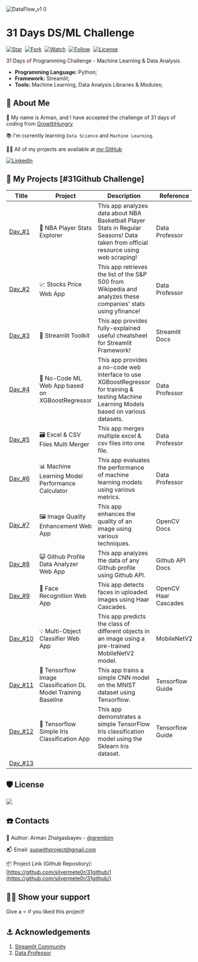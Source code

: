 
![DataFlow_v1 0](https://github.com/silvermete0r/31github/assets/108217670/87f2677b-f82e-4354-9084-42fcfadbb3b7)

# 31 Days DS/ML Challenge
[![Star](https://img.shields.io/github/stars/silvermete0r/31github.svg?logo=github&style=flat-square)](https://github.com/silvermete0r/31github)&nbsp;
[![Fork](https://img.shields.io/github/forks/silvermete0r/31github.svg?logo=github&style=flat-square)](https://github.com/silvermete0r/31github)&nbsp;
[![Watch](https://img.shields.io/github/watchers/silvermete0r/31github.svg?logo=github&style=flat-square)](https://github.com/silvermete0r/31github)&nbsp;
[![Follow](https://img.shields.io/github/followers/silvermete0r.svg?logo=github&style=flat-square)](https://github.com/silvermete0r/31github)&nbsp;
[![License](https://img.shields.io/github/license/silvermete0r/31github.svg?logo=github&style=flat-square)](https://github.com/silvermete0r/31github)

31 Days of Programming Challenge - Machine Learning &amp; Data Analysis.

* **Programming Language:** Python; 
* **Framework:** Streamlit;
* **Tools:** Machine Learning, Data Analysis Libraries & Modules;

<!-- ABOUT ME -->
## 🧔 About Me

👋 My name is Arman, and I have accepted the challenge of 31 days of coding from [GrowthHungry](https://www.growthhungry.life/challenge)

📚 I\'m currently learning `Data Science` and `Machine Learning`.

👨‍💻 All of my projects are available at [my GitHub](https://github.com/silvermete0r)

[![LinkedIn][linkedin-shield]][linkedin-url]

<!-- Projects Table -->

## 📂 My Projects [#31Github Challenge]
| Title | Project | Description | Reference |
| ------- | ----------- | --------- | --------- |
| [Day_#1](https://github.com/silvermete0r/31github/blob/master/projects/day1.py)  | 🏀 NBA Player Stats Explorer | This app analyzes data about NBA Basketball Player Stats in Regular Seasons! Data taken from official resource using web scraping! | Data Professor |
| [Day_#2](https://github.com/silvermete0r/31github/blob/master/projects/day2.py)  | 📈 Stocks Price Web App | This app retrieves the list of the S&P 500 from Wikipedia and analyzes these companies' stats using yfinance! | Data Professor |
| [Day_#3](https://github.com/silvermete0r/31github/blob/master/projects/day3.py)  | 🧰 Streamlit Toolkit | This app provides fully-explained useful cheatsheet for Streamlit Framework! | Streamlit Docs |
| [Day_#4](https://github.com/silvermete0r/31github/blob/master/projects/day4.py)  | 💎 No-Code ML Web App based on XGBoostRegressor | This app provides a no-code web interface to use XGBoostRegressor for training & testing Machine Learning Models based on various datasets. | Data Professor |
| [Day_#5](https://github.com/silvermete0r/31github/blob/master/projects/day5.py)  | 🗃️ Excel & CSV Files Multi Merger | This app merges multiple excel & csv files into one file. | Data Professor |
| [Day_#6](https://github.com/silvermete0r/31github/blob/master/projects/day6.py)  | 📊 Machine Learning Model Performance Calculator | This app evaluates the performance of machine learning models using various metrics. | Data Professor |
| [Day_#7](https://github.com/silvermete0r/31github/blob/master/projects/day7.py)  | 🖼️ Image Quality Enhancement Web App | This app enhances the quality of an image using various techniques. | OpenCV Docs |
| [Day_#8](https://github.com/silvermete0r/31github/blob/master/projects/day8.py)  | 😺 Github Profile Data Analyzer Web App | This app analyzes the data of any Github profile using Github API. | Github API Docs |
| [Day_#9](https://github.com/silvermete0r/31github/blob/master/projects/day9.py)  | 🧑 Face Recognition Web App | This app detects faces in uploaded images using Haar Cascades. | OpenCV Haar Cascades |
| [Day_#10](https://github.com/silvermete0r/31github/blob/master/projects/day10.py)  | 💡 Multi-Object Classifier Web App | This app predicts the class of different objects in an image using a pre-trained MobileNetV2 model. | MobileNetV2 |
| [Day_#11](https://github.com/silvermete0r/31github/blob/master/projects/day11.py)  | 👾 Tensorflow Image Classification DL Model Training Baseline | This app trains a simple CNN model on the MNIST dataset using Tensorflow. | Tensorflow Guide |
| [Day_#12](https://github.com/silvermete0r/31github/blob/master/projects/day12.py)  | 🌸 Tensorflow Simple Iris Classification App | This app demonstrates a simple TensorFlow Iris classification model using the Sklearn Iris dataset. | Tensorflow Guide |
| [Day_#13](https://github.com/silvermete0r/31github/blob/master/projects/day13.py)  |  |  |  |

<!-- LICENSE -->
## 🛡️ License
<a href="https://github.com/silvermete0r/31github/blob/master/LICENSE"><img src="https://img.shields.io/github/license/silvermete0r/31github?style=plastic"></a>

<!-- CONTACTS -->

## ☎️ Contacts

🧐 Author: Arman Zhalgasbayev - [@grembim](https://www.instagram.com/grembim/)

📬 Email: supwithproject@gmail.com

📦 Project Link (Github Repository): [https://github.com/silvermete0r/31github/](https://github.com/silvermete0r/31github/)

<!-- SUPPORT -->

## 👨‍🚀 Show your support

Give a ⭐️ if you liked this project!

<!-- ACKNOWLEDGEMENTS -->

## ⚓ Acknowledgements

1. [Streamlit Community](https://streamlit.io/)
2. [Data Professor](https://github.com/dataprofessor)

<!-- MARKDOWN LINKS & IMAGES -->
[linkedin-shield]: https://img.shields.io/badge/-LinkedIn-black.svg?style=flat-square&logo=linkedin&colorB=555
[linkedin-url]: https://linkedin.com/in/arman-zhalgasbayev/
